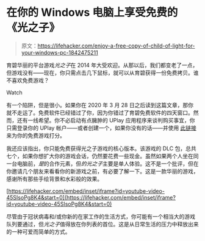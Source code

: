 # 在你的 Windows 电脑上享受免费的《光之子》

> 原文：<https://lifehacker.com/enjoy-a-free-copy-of-child-of-light-for-your-windows-pc-1842475211>

育碧华丽的平台游戏*光之子*在 2014 年大受欢迎。从那以后，我们都变老了一点，但游戏没有——现在，你只需点击几下鼠标，就可以从育碧获得一份免费拷贝。谁不喜欢免费游戏？

Watch

有一个陷阱，但是很小。如果你在 2020 年 3 月 28 日之后读到这篇文章，那你就不走运了。免费软件已经错过了你，因为你错过了育碧免费软件的四天窗口。然而，还有一线希望。你不必启动有点臃肿的 UPlay 应用程序来谈判购买事宜，你只需登录你的 UPlay 帐户——或者创建一个，如果你没有的话——并使用 [此链接](https://store.ubi.com/us/child-of-light/56c4948488a7e300458b472e.html?lang=en_US) 来为你的免费游戏打分。

我还应该指出，你只能免费获得光之子游戏的核心版本。该游戏的 DLC 包，总共七个，如果你想扩大你的游戏会话，仍然要花费一些现金。虽然如果两个人坐在同一台电脑前，*是*的合作元素，但*的光之子*主要是单人体验。这不是一个批评，但在你邀请几个朋友来看看你的新游戏之前，有必要了解一下。这是一款华丽的游戏，感谢所有那些手绘背景和水彩般的效果。

 [https://lifehacker.com/embed/inset/iframe?id=youtube-video-45SIsoPg8K4&start=0](https://lifehacker.com/embed/inset/iframe?id=youtube-video-45SIsoPg8K4&start=0) 

尽管由于冠状病毒和/或你新的在家工作的生活方式，你可能有一个相当大的游戏队列要通过，但*光之子*值得放在你列表的首位。这是从日常生活的压力中释放出来的一种可爱而简单的方式。